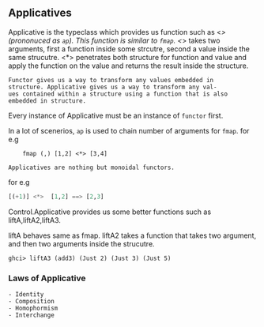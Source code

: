 ## Applicatives

Applicative is the typeclass which provides us function such as <*> (prononuced as `ap`). This function is similar to `fmap`. <*> takes two arguments, first a function inside some strcutre, second a value inside the same strucutre. <*> penetrates both structure for function and value and apply the function on the value and returns the result inside the structure.

```
Functor gives us a way to transform any values embedded in
structure. Applicative gives us a way to transform any val-
ues contained within a structure using a function that is also
embedded in structure.
```

Every instance of Applicative must be an instance of `functor` first. 

In a lot of scenerios, `ap` is used to chain number of arguments for `fmap`.
for e.g
```
    fmap (,) [1,2] <*> [3,4]
```

```
Applicatives are nothing but monoidal functors.
```
for e.g

```haskell
[(+1)] <*>  [1,2] ==> [2,3]
```

Control.Applicative provides us some better functions such as liftA,liftA2,liftA3.

liftA behaves same as fmap.
liftA2 takes a function that takes two argument, and then two arguments inside the strucutre.
```
ghci> liftA3 (add3) (Just 2) (Just 3) (Just 5)
```

### Laws of Applicative
    - Identity
    - Composition
    - Homophormism
    - Interchange
